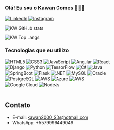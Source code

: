 ### Olá! Eu sou o Kawan Gomes 👨🏻‍💻

[![LinkedIn](https://img.shields.io/badge/LinkedIn-0077B5?style=for-the-badge&logo=linkedin&logoColor=white)](https://www.linkedin.com/in/kawangsilva/)
[![Instagram](https://img.shields.io/badge/Instagram-E4405F?style=for-the-badge&logo=instagram&logoColor=white)](https://www.instagram.com/kawangsilva/)

![KW GitHub stats](https://github-readme-stats.vercel.app/api?username=kawangsilva&show_icons=true&theme=dark)

![KW Top Langs](https://github-readme-stats.vercel.app/api/top-langs/?username=kawangsilva&layout=compact&theme=dark)

### Tecnologias que eu utilizo

<div>
  <img align = "center" alt = "HTML5" src = "https://img.shields.io/badge/HTML5-E34F26?style=for-the-badge&logo=html5&logoColor=white" />
  <img align = "center" alt = "CSS3" src = "https://img.shields.io/badge/CSS3-1572B6?style=for-the-badge&logo=css3&logoColor=white" />
  <img align = "center" alt = "JavaScript" src = "https://img.shields.io/badge/JavaScript-F7DF1E?style=for-the-badge&logo=javascript&logoColor=black" />
  <img align = "center" alt = "Angular" src = "https://img.shields.io/badge/Angular-DD0031?style=for-the-badge&logo=angular&logoColor=white" />
  <img align = "center" alt = "React" src = "https://img.shields.io/badge/React-20232A?style=for-the-badge&logo=react&logoColor=61DAFB" /> </br>
  <img align = "center" alt = "Django" src = "https://img.shields.io/badge/Django-092E20?style=for-the-badge&logo=django&logoColor=white" />
  <img align = "center" alt = "Python" src = "https://img.shields.io/badge/Python-14354C?style=for-the-badge&logo=python&logoColor=white" />
  <img align = "center" alt = "TensorFlow" src = "https://img.shields.io/badge/TensorFlow-FF6F00?style=for-the-badge&logo=tensorflow&logoColor=white" />
  <img align = "center" alt = "C#" src = "https://img.shields.io/badge/C%23-239120?style=for-the-badge&logo=c-sharp&logoColor=white" />
  <img align = "center" alt = "Java" src = "https://img.shields.io/badge/Java-ED8B00?style=for-the-badge&logo=openjdk&logoColor=white" /> </br>
  <img align = "center" alt = "SpringBoot" src = "https://img.shields.io/badge/Spring-6DB33F?style=for-the-badge&logo=spring&logoColor=white" /> 
  <img align = "center" alt = "Flask" src = "https://img.shields.io/badge/Flask-000000?style=for-the-badge&logo=flask&logoColor=white" />
  <img align = "center" alt = ".NET" src = "https://img.shields.io/badge/.NET-5C2D91?style=for-the-badge&logo=.net&logoColor=white" />
  <img align = "center" alt = "MySQL" src = "https://img.shields.io/badge/MySQL-00000F?style=for-the-badge&logo=mysql&logoColor=white" />
  <img align = "center" alt = "Oracle" src = "https://img.shields.io/badge/Oracle-F80000?style=for-the-badge&logo=Oracle&logoColor=white" /> </br>
  <img align = "center" alt = "PostgreSQL" src = "https://img.shields.io/badge/PostgreSQL-316192?style=for-the-badge&logo=postgresql&logoColor=white" /> 
  <img align = "center" alt = "AWS" src = "https://img.shields.io/badge/Amazon_AWS-232F3E?style=for-the-badge&logo=amazon-aws&logoColor=white" /> 
  <img align = "center" alt = "Azure" src = "https://img.shields.io/badge/Microsoft_Azure-0089D6?style=for-the-badge&logo=microsoft-azure&logoColor=white" />
  <img align = "center" alt = "AWS" src = "https://img.shields.io/badge/Amazon_AWS-232F3E?style=for-the-badge&logo=amazon-aws&logoColor=white" /> </br>
  <img align = "center" alt = "Google Cloud" src = "https://img.shields.io/badge/Google_Cloud-4285F4?style=for-the-badge&logo=google-cloud&logoColor=white" /> 
  <img align = "center" alt = "NodeJs" src = "https://img.shields.io/badge/Node.js-43853D?style=for-the-badge&logo=node.js&logoColor=white" />
</div> </br>

## Contato
- E-mail: kawan2000_SD@hotmail.com
- WhatsApp: +5579996449049
